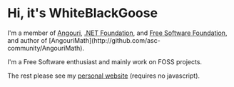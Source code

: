 <p><h1>Hi, it's WhiteBlackGoose</h1>
I'm a member of <a href="https://angouri.org">Angouri</a>, <a href="http://dotnetfoundation.org">.NET Foundation</a>, and <a href="https://www.fsf.org">Free Software Foundation</a>, and author of [AngouriMath](http://github.com/asc-community/AngouriMath). 

I'm a Free Software enthusiast and mainly work on FOSS projects.

The rest please see my [personal website](https://wbg.angouri.org) (requires no javascript).
        </p>